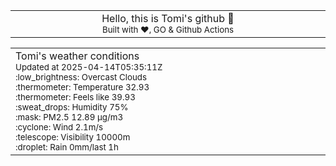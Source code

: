 
<div align="center">
<table>
<tbody>
<td align="center">
<img width="2000" height="0"><br>
Hello, this is Tomi's github 👋<br>
<sup>Built with ❤️, GO & Github Actions</sup><br>
<img width="2000" height="0">
</td>
</tbody>
</table>
</div>
<table>
<tbody>
<td align="left">
<img width="2000" height="0"><br>
Tomi's weather conditions<br>
<sup>Updated at 2025-04-14T05:35:11Z</sup><br>
<sup>:low_brightness: Overcast Clouds</sup><br>
<sup>:thermometer: Temperature 32.93 </sup><br>
<sup>:thermometer: Feels like 39.93</sup><br>
<sup>:sweat_drops: Humidity 75%</sup><br>
<sup>:mask: PM2.5 12.89 μg/m3</sup><br>
<sup>:cyclone: Wind 2.1m/s </sup><br>
<sup>:telescope: Visibility 10000m </sup><br>
<sup>:droplet: Rain 0mm/last 1h </sup><br>
<img width="2000" height="0">
</td>
<td align="left">
<img width="2000" height="0"><br>
<br>
<img width="2000" height="0">
</td>
</tbody>
</table>
</div>
    